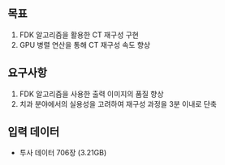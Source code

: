 
## 목표
1. FDK 알고리즘을 활용한 CT 재구성 구현
2. GPU 병렬 연산을 통해 CT 재구성 속도 향상

## 요구사항
1. FDK 알고리즘을 사용한 출력 이미지의 품질 향상
2. 치과 분야에서의 실용성을 고려하여 재구성 과정을 3분 이내로 단축

## 입력 데이터
- 투사 데이터 706장 (3.21GB)
